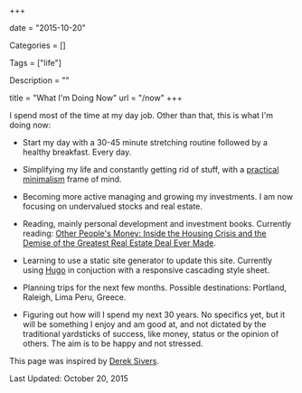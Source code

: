 +++

date = "2015-10-20"

Categories = []

Tags = ["life"]

Description = ""

title = "What I'm Doing Now"
url = "/now"
+++



I spend most of the time at my day job. Other than that, this is what I'm doing now:

* Start my day with a 30-45 minute stretching routine followed by a healthy breakfast. Every day.

* Simplifying my life and constantly getting rid of stuff, with a [practical minimalism](http://www.mariosanchez.org/mini) frame of mind.

* Becoming more active managing and growing my investments. I am now focusing on undervalued stocks and real estate.

* Reading, mainly personal development and investment books. Currently reading:  [Other People's Money: Inside the Housing Crisis and the Demise of the Greatest Real Estate Deal Ever Made](http://www.amazon.com/Other-Peoples-Money-Housing-Greatest/dp/0142180718).

* Learning to use a static site generator to update this site. Currently using [Hugo](http://gohugo.io) in conjuction with a responsive cascading style sheet.

* Planning trips for the next few months. Possible destinations: Portland, Raleigh, Lima Peru, Greece.

* Figuring out how will I spend my next 30 years. No specifics yet, but it will be something I enjoy and am good at, and not dictated by the traditional yardsticks of success, like money, status or the opinion of others. The aim is to be happy and not stressed.

This page was inspired by [Derek Sivers](http://www.sivers.org/nowff).

Last Updated: October 20, 2015